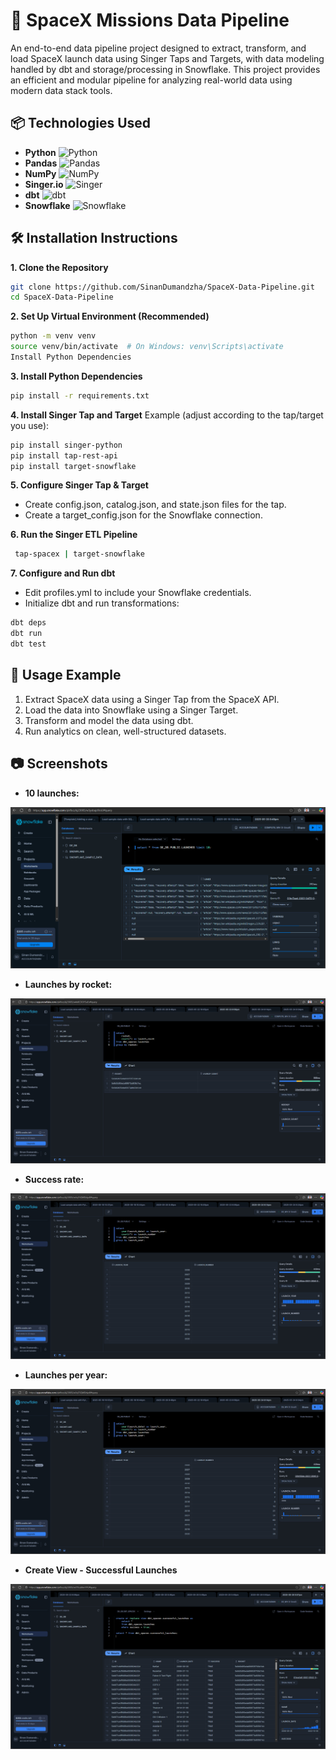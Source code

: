 # 🚀 SpaceX Missions Data Pipeline

An end-to-end data pipeline project designed to extract, transform, and load SpaceX launch data using Singer Taps and Targets, with data modeling handled by dbt and storage/processing in Snowflake. This project provides an efficient and modular pipeline for analyzing real-world data using modern data stack tools.

## 📦 Technologies Used

- **Python**  ![Python](https://img.shields.io/badge/-Python-3776AB?style=flat&logo=python&logoColor=white)
- **Pandas**  ![Pandas](https://img.shields.io/badge/-Pandas-150458?style=flat&logo=pandas&logoColor=white)
- **NumPy**  ![NumPy](https://img.shields.io/badge/-NumPy-013243?style=flat&logo=numpy&logoColor=white)
- **Singer.io**  ![Singer](https://img.shields.io/badge/-Singer.io-000000?style=flat&logo=data&logoColor=white)
- **dbt**  ![dbt](https://img.shields.io/badge/-dbt-FF694B?style=flat&logo=dbt&logoColor=white)
- **Snowflake**  ![Snowflake](https://img.shields.io/badge/-Snowflake-29B5E8?style=flat&logo=snowflake&logoColor=white)

## 🛠️ Installation Instructions

**1. Clone the Repository**
   ```bash
   git clone https://github.com/SinanDumandzha/SpaceX-Data-Pipeline.git
   cd SpaceX-Data-Pipeline
   ```

**2. Set Up Virtual Environment (Recommended)**
 ```bash
 python -m venv venv
 source venv/bin/activate  # On Windows: venv\Scripts\activate
 Install Python Dependencies
 ```

**3. Install Python Dependencies**
 ```bash
 pip install -r requirements.txt
 ```

**4. Install Singer Tap and Target**
Example (adjust according to the tap/target you use):
```bash
pip install singer-python
pip install tap-rest-api
pip install target-snowflake
```

**5. Configure Singer Tap & Target**
- Create config.json, catalog.json, and state.json files for the tap.
- Create a target_config.json for the Snowflake connection.

**6. Run the Singer ETL Pipeline**
```bash
 tap-spacex | target-snowflake
```

**7. Configure and Run dbt**
- Edit profiles.yml to include your Snowflake credentials.
- Initialize dbt and run transformations:
```bash
dbt deps
dbt run
dbt test
```

## 🚀 Usage Example
1. Extract SpaceX data using a Singer Tap from the SpaceX API.
2. Load the data into Snowflake using a Singer Target.
3. Transform and model the data using dbt.
4. Run analytics on clean, well-structured datasets.

## 📷 Screenshots

- **10 launches:**

![Launches (10)](https://github.com/SinanDumandzha/SpaceX-Data-Pipeline/blob/main/screenshots/10-launches.PNG)

- **Launches by rocket:**

![Launches by rocket](https://github.com/SinanDumandzha/SpaceX-Data-Pipeline/blob/main/screenshots/launches-by-rocket.PNG)

- **Success rate:**

![Success rate](https://github.com/SinanDumandzha/SpaceX-Data-Pipeline/blob/main/screenshots/success-rate.PNG)

- **Launches per year:**

![Launches per year](https://github.com/SinanDumandzha/SpaceX-Data-Pipeline/blob/main/screenshots/launches-per-year.PNG)

- **Create View - Successful Launches**
  
![Create View - Successful Launches](https://github.com/SinanDumandzha/SpaceX-Data-Pipeline/blob/main/screenshots/create-view-successful-launches.PNG)